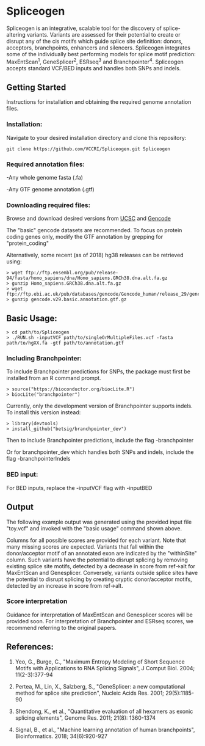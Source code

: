 # Spliceogen
Spliceogen is an integrative, scalable tool for the discovery of splice-altering variants. Variants are assessed for their potential to create or disrupt any of the cis motifs which guide splice site definition: donors, acceptors, branchpoints, enhancers and silencers. Spliceogen integrates some of the individually best performing models for splice motif prediction: MaxEntScan<sup>1</sup>, GeneSplicer<sup>2</sup>, ESRseq<sup>3</sup> and Branchpointer<sup>4</sup>. Spliceogen accepts standard VCF/BED inputs and handles both SNPs and indels.
## Getting Started
Instructions for installation and obtaining the required genome annotation files.
### Installation:
Navigate to your desired installation directory and clone this repository:
```
git clone https://github.com/VCCRI/Spliceogen.git Spliceogen
```
### Required annotation files:
-Any whole genome fasta (.fa)

-Any GTF genome annotation (.gtf)
### Downloading required files:
Browse and download desired versions from [UCSC](hgdownload.soe.ucsc.edu/downloads.html#human/)
and [Gencode](https://www.gencodegenes.org/human/)

The "basic" gencode datasets are recommended. To focus on protein coding genes only, modify the GTF annotation by grepping for "protein_coding"

Alternatively, some recent (as of 2018) hg38 releases can be retrieved using:
```
> wget ftp://ftp.ensembl.org/pub/release-94/fasta/homo_sapiens/dna/Homo_sapiens.GRCh38.dna.alt.fa.gz
> gunzip Homo_sapiens.GRCh38.dna.alt.fa.gz
> wget ftp://ftp.ebi.ac.uk/pub/databases/gencode/Gencode_human/release_29/gencode.v29.basic.annotation.gtf.gz
> gunzip gencode.v29.basic.annotation.gtf.gz
```
## Basic Usage:
```
> cd path/to/Spliceogen
> ./RUN.sh -inputVCF path/to/singleOrMultipleFiles.vcf -fasta path/to/hgXX.fa -gtf path/to/annotation.gtf
```
### Including Branchpointer:
To include Branchpointer predictions for SNPs, the package must first be installed from an R command prompt.
```
> source("https://bioconductor.org/biocLite.R")
> biocLite("branchpointer")
```
Currently, only the development version of Branchpointer supports indels. To install this version instead:
```
> library(devtools)
> install_github("betsig/branchpointer_dev")
```
Then to include Branchpointer predictions, include the flag -branchpointer

Or for branchpointer_dev which handles both SNPs and indels, include the flag -branchpointerIndels 
### BED input:
For BED inputs, replace the -inputVCF flag with -inputBED
## Output
The following example output was generated using the provided input file "toy.vcf" and invoked with the "basic usage" command shown above.

Columns for all possible scores are provided for each variant. Note that many missing scores are expected. Variants that fall within the donor/acceptor motif of an annotated exon are indicated by the "withinSite" column. Such variants have the potential to disrupt splicing by removing existing splice site motifs, detected by a decrease in score from ref->alt for MaxEntScan and Genesplicer. Conversely, variants outside splice sites have the potential to disrupt splicing by creating cryptic donor/acceptor motifs, detected by an increase in score from ref->alt.
### Score interpretation
Guidance for interpretation of MaxEntScan and Genesplicer scores will be provided soon. For interpretation of Branchpointer and ESRseq scores, we recommend referring to the original papers.
## References:
1. Yeo, G., Burge, C., "Maximum Entropy Modeling of Short Sequence Motifs with Applications to RNA Splicing Signals", J Comput Biol. 2004; 11(2-3):377-94

2. Pertea, M., Lin, X., Salzberg, S., "GeneSplicer: a new computational method for splice site prediction", Nucleic Acids Res. 2001; 29(5):1185-90

3. Shendong, K., et al., "Quantitative evaluation of all hexamers as exonic splicing elements", Genome Res. 2011; 21(8): 1360-1374

4. Signal, B., et al., "Machine learning annotation of human branchpoints", Bioinformatics. 2018; 34(6):920-927
